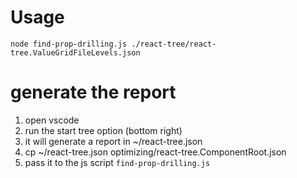 # Usage

```fish
node find-prop-drilling.js ./react-tree/react-tree.ValueGridFileLevels.json
```

# generate the report

1. open vscode
2. run the start tree option (bottom right)
3. it will generate a report in ~/react-tree.json
4. cp ~/react-tree.json optimizing/react-tree.ComponentRoot.json
5. pass it to the js script `find-prop-drilling.js`
